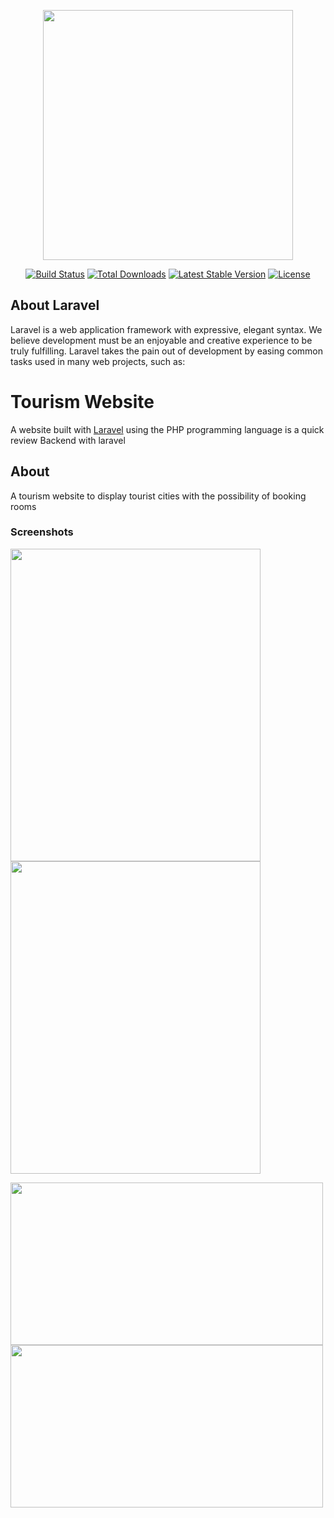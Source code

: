 <p align="center"><a href="https://laravel.com" target="_blank"><img src="https://raw.githubusercontent.com/laravel/art/master/logo-lockup/5%20SVG/2%20CMYK/1%20Full%20Color/laravel-logolockup-cmyk-red.svg" width="400"></a></p>

<p align="center">
<a href="https://travis-ci.org/laravel/framework"><img src="https://travis-ci.org/laravel/framework.svg" alt="Build Status"></a>
<a href="https://packagist.org/packages/laravel/framework"><img src="https://poser.pugx.org/laravel/framework/d/total.svg" alt="Total Downloads"></a>
<a href="https://packagist.org/packages/laravel/framework"><img src="https://poser.pugx.org/laravel/framework/v/stable.svg" alt="Latest Stable Version"></a>
<a href="https://packagist.org/packages/laravel/framework"><img src="https://poser.pugx.org/laravel/framework/license.svg" alt="License"></a>
</p>

## About Laravel

Laravel is a web application framework with expressive, elegant syntax. We believe development must be an enjoyable and creative experience to be truly fulfilling. Laravel takes the pain out of development by easing common tasks used in many web projects, such as:

# Tourism Website

A website built with [Laravel](https://laravel.com/) using the PHP programming language is a quick review Backend with laravel

## About
A tourism website to display tourist cities with the possibility of booking rooms

### Screenshots

<p float="center">
 <img Screenshot (98) src="https://user-images.githubusercontent.com/55716560/196050917-a7334f74-ff09-4a7c-8c72-76edefec5eb2.png" width="400" height="500"/>
 <img Screenshot (100) src="https://user-images.githubusercontent.com/55716560/196050966-f184326b-c309-4852-a0e2-665c1108e927.png" width="400" height="500"/>


</p>
<p float="center">
 <img Screenshot (98) src="https://user-images.githubusercontent.com/55716560/196052380-ddeb9fcc-f5b1-4c9b-aa20-8af853ec3ca1.png" width="500" height="260"/>
 <img Screenshot (100) src="https://user-images.githubusercontent.com/55716560/196052382-5e02f690-4241-457d-8907-4abe4880dd21.png" width="500" height="260"/>




</p>
